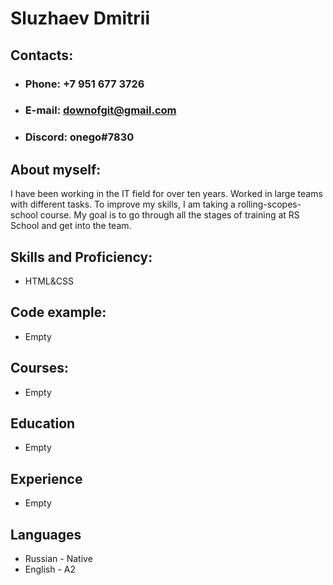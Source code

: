 # Sluzhaev Dmitrii
## Contacts:
- ### Phone: +7 951 677 3726
- ### E-mail: downofgit@gmail.com
- ### Discord: onego#7830
## About myself:
I have been working in the IT field for over ten years. Worked in large teams with different tasks. To improve my skills, I am taking a rolling-scopes-school course. My goal is to go through all the stages of training at RS School and get into the team.
## Skills and Proficiency:
- HTML&CSS
## Code example:
- Empty
## Courses:
- Empty
## Education
- Empty
## Experience
- Empty
## Languages
- Russian - Native
- English - A2
